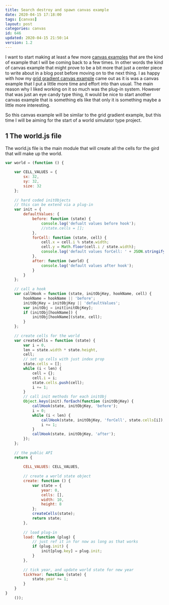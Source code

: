 ```yaml
---
title: Search destroy and spawn canvas example
date: 2020-04-15 17:18:00
tags: [canvas]
layout: post
categories: canvas
id: 646
updated: 2020-04-15 21:50:14
version: 1.2
---
```


I want to start making at least a few more [canvas examples](/2020/03/23/canvas-example/) that are the kind of example that I will be coming back to a few times. In other words the kind of canvas example that might prove to be a bit more that just a center piece to write about in a blog post before moving on to the next thing. I as happy with how my [grid gradient canvas example](/2020/03/26/canvas-example-grid-gradient/) came out as it is was a canvas example that I put a little more time and effort into than usual. The main reason why I liked working on it so much was the plug-in system. However that was just an eye candy type thing, it would be nice to start another canvas example that is something els like that only it is something maybe a little more interesting.

So this canvas example will be similar to the grid gradient example, but this time I will be aiming for the start of a world simulator type project.

<!-- more -->

## 1 The world.js file

The world.js file is the main module that will create all the cells for the gird that will make up the world.

```js
var world = (function () {
 
    var CELL_VALUES = {
        sx: 32,
        sy: 32,
        size: 32
    };
 
    // hard coded initObjects
    // this can be extend via a plug-in
    var init = {
        defaultValues: {
            before: function (state) {
                console.log('defualt values before hook');
                //state.cells = [];
            },
            forCell: function (state, cell) {
                cell.x = cell.i % state.width;
                cell.y = Math.floor(cell.i / state.width);
                console.log('default values forCell: ' + JSON.stringify(cell));
            },
            after: function (world) {
                console.log('default values after hook');
            }
        }
    };
 
    // call a hook
    var callHook = function (state, initObjKey, hookName, cell) {
        hookName = hookName || 'before';
        initObjKey = initObjKey || 'defaultValues';
        var initObj = init[initObjKey];
        if (initObj[hookName]) {
            initObj[hookName](state, cell);
        }
    };
 
    // create cells for the world
    var createCells = function (state) {
        var i = 0,
        len = state.width * state.height,
        cell;
        // set up cells with just index prop
        state.cells = [];
        while (i < len) {
            cell = {};
            cell.i = i;
            state.cells.push(cell);
            i += 1;
        }
        // call init methods for each initObj
        Object.keys(init).forEach(function (initObjKey) {
            callHook(state, initObjKey, 'before');
            i = 0;
            while (i < len) {
                callHook(state, initObjKey, 'forCell', state.cells[i]);
                i += 1;
            }
            callHook(state, initObjKey, 'after');
        });
    };
 
    // the public API
    return {
 
        CELL_VALUES: CELL_VALUES,
 
        // create a world state object
        create: function () {
            var state = {
                year: 0,
                cells: [],
                width: 10,
                height: 8
            };
            createCells(state);
            return state;
        },
 
        // load plug-in
        load: function (plug) {
            // just ref it in for now as long as that works
            if (plug.init) {
                init[plug.key] = plug.init;
            }
        },
 
        // tick year, and update world state for new year
        tickYear: function (state) {
            state.year += 1;
        }
    }
}
    ());
```
